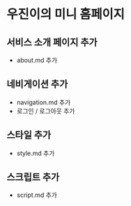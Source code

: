 # 우진이의 미니 홈페이지

## 서비스 소개 페이지 추가

- about.md 추가

## 네비게이션 추가

- navigation.md 추가
- 로그인 / 로그아웃 추가

## 스타일 추가

- style.md 추가

## 스크립트 추가

- script.md 추가
